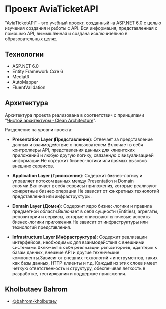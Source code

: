 
# Проект AviaTicketAPI

"AviaTicketAPI" - это учебный проект, созданный на ASP.NET 6.0 с целью изучения создания и работы с API. Вся информация, представленная с помошью API, вымышленная и создана исключительно в образовательных целях.

## Технологии

 - ASP.NET 6.0
 - Entity Framework Core 6
 - MediatR
 - AutoMapper
 - FluentValidation

## Архитектура

Архитектура проекта реализована в соответствии с принципами "[Чистой архитектуры - Clean Architecture](https://blog.cleancoder.com/uncle-bob/2012/08/13/the-clean-architecture.html)".

Разделение на уровни проекта:
 - **Presentation Layer (Представление)**: Отвечает за представление данных и взаимодействие с пользователем.Включает в себя контроллеры API, представления данных для клиентских приложений и любую другую логику, связанную с визуализацией информации.Не содержит бизнес-логики или прямых вызовов внешних сервисов.
  
 - **Application Layer (Приложение)**: Содержит бизнес-логику и управляет потоком данных между Presentation и Domain слоями.Включает в себя сервисы приложения, которые реализуют конкретные бизнес-операции.Не зависит от конкретных технологий представления или инфраструктуры.
 
 - **Domain Layer (Домен)**: Содержит ядро бизнес-логики и правила предметной области.Включает в себя сущности (Entities), агрегаты, репозитории и сервисы, которые описывают ключевые аспекты бизнес-логики приложения.Не зависит от инфраструктуры или технологий представления.
 
 - **Infrastructure Layer (Инфраструктура)**: Содержит реализации интерфейсов, необходимых для взаимодействия с внешними системами.Включает в себя реализации репозиториев, адаптеры к базам данных, внешние API и другие технические компоненты.Зависит от внешних технологий и инструментов, таких как базы данных, HTTP-клиенты и т.д.
 Каждый из этих слоев имеет четкую ответственность и структуру, обеспечивая легкость в разработке, тестировании и поддержке приложения.

## Kholbutaev Bahrom

- [@bahrom-kholbutaev](https://www.linkedin.com/in/bahrom-kholbutaev/)
